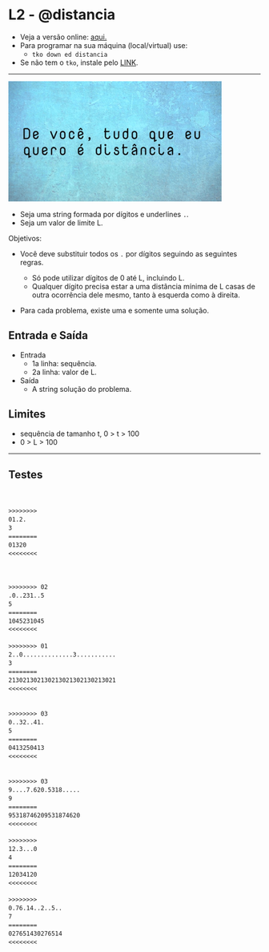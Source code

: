 # L2 - @distancia

- Veja a versão online: [aqui.](https://github.com/qxcodeed/arcade/blob/master/base/distancia/Readme.md)
- Para programar na sua máquina (local/virtual) use:
  - `tko down ed distancia`
- Se não tem o `tko`, instale pelo [LINK](https://github.com/senapk/tko#tko).

---

![_](https://raw.githubusercontent.com/qxcodeed/arcade/master/base/distancia/cover.jpg)

- Seja uma string formada por dígitos e underlines `.`.
- Seja um valor de limite L.

Objetivos:

- Você deve substituir todos os `.` por dígitos seguindo as seguintes regras.
  - Só pode utilizar dígitos de 0 até L, incluindo L.
  - Qualquer dígito precisa estar a uma distância mínima de L casas de outra ocorrência dele mesmo, tanto à esquerda como à direita.

- Para cada problema, existe uma e somente uma solução.

## Entrada e Saída

- Entrada
  - 1a linha: sequência.
  - 2a linha: valor de L.
- Saída
  - A string solução do problema.

## Limites

- sequência de tamanho t, 0 > t > 100
- 0 > L > 100

___

## Testes

```txt


>>>>>>>>
01.2.
3
========
01320
<<<<<<<<



>>>>>>>> 02
.0..231..5
5
========
1045231045
<<<<<<<<

>>>>>>>> 01
2..0..............3...........
3
========
213021302130213021302130213021
<<<<<<<<


>>>>>>>> 03
0..32..41.
5
========
0413250413
<<<<<<<<


>>>>>>>> 03
9....7.620.5318.....
9
========
95318746209531874620
<<<<<<<<

>>>>>>>>
12.3...0
4
========
12034120
<<<<<<<<

>>>>>>>>
0.76.14..2..5..
7
========
027651430276514
<<<<<<<<

```

